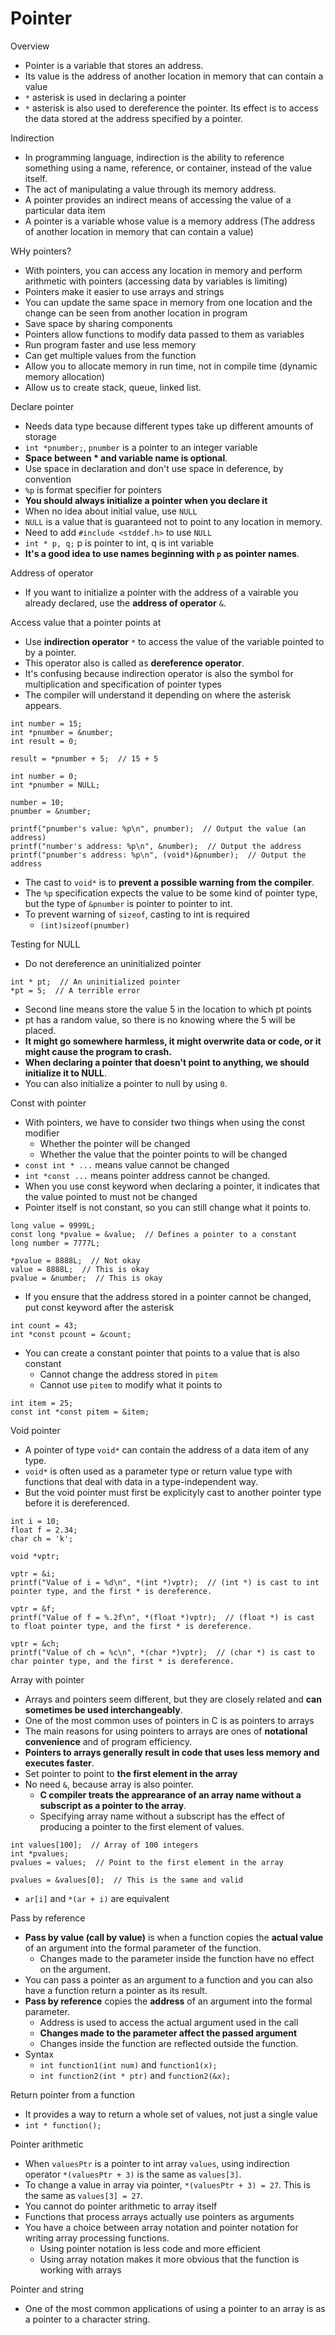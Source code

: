 # Pointer

Overview
- Pointer is a variable that stores an address.
- Its value is the address of another location in memory that can contain a value
- `*` asterisk is used in declaring a pointer
- `*` asterisk is also used to dereference the pointer. Its effect is to access the data stored at the address specified by a pointer.

Indirection
- In programming language, indirection is the ability to reference something using a name, reference, or container, instead of the value itself.
- The act of manipulating a value through its memory address.
- A pointer provides an indirect means of accessing the value of a particular data item
- A pointer is a variable whose value is a memory address (The address of another location in memory that can contain a value)

WHy pointers?
- With pointers, you can access any location in memory and perform arithmetic with pointers (accessing data by variables is limiting)
- Pointers make it easier to use arrays and strings
- You can update the same space in memory from one location and the change can be seen from another location in program
- Save space by sharing components
- Pointers allow functions to modify data passed to them as variables
- Run program faster and use less memory
- Can get multiple values from the function
- Allow you to allocate memory in run time, not in compile time (dynamic memory allocation)
- Allow us to create stack, queue, linked list.

Declare pointer
- Needs data type because different types take up different amounts of storage
- `int *pnumber;`, `pnumber` is a pointer to an integer variable
- **Space between * and variable name is optional**.
- Use space in declaration and don't use space in deference, by convention
- `%p` is format specifier for pointers
- **You should always initialize a pointer when you declare it**
- When no idea about initial value, use `NULL`
- `NULL` is a value that is guaranteed not to point to any location in memory.
- Need to add `#include <stddef.h>` to use `NULL`
- `int * p, q;` p is pointer to int, q is int variable
- **It's a good idea to use names beginning with `p` as pointer names**.

Address of operator
- If you want to initialize a pointer with the address of a vairable you already declared, use the **address of operator** `&`.

Access value that a pointer points at
- Use **indirection operator** `*` to access the value of the variable pointed to by a pointer.
- This operator also is called as **dereference operator**.
- It's confusing because indirection operator is also the symbol for multiplication and specification of pointer types
- The compiler will understand it depending on where the asterisk appears.

```
int number = 15;
int *pnumber = &number;
int result = 0;

result = *pnumber + 5;  // 15 + 5
```

```
int number = 0;
int *pnumber = NULL;

number = 10;
pnumber = &number;

printf("pnumber's value: %p\n", pnumber);  // Output the value (an address)
printf("number's address: %p\n", &number);  // Output the address
printf("pnumber's address: %p\n", (void*)&pnumber);  // Output the address
```

- The cast to `void*` is to **prevent a possible warning from the compiler**.
- The `%p` specification expects the value to be some kind of pointer type, but the type of `&pnumber` is pointer to pointer to int.
- To prevent warning of `sizeof`, casting to int is required
  - `(int)sizeof(pnumber)`

Testing for NULL
- Do not dereference an uninitialized pointer

```
int * pt;  // An uninitialized pointer
*pt = 5;  // A terrible error
```

- Second line means store the value 5 in the location to which pt points
- pt has a random value, so there is no knowing where the 5 will be placed.
- **It might go somewhere harmless, it might overwrite data or code, or it might cause the program to crash.**
- **When declaring a pointer that doesn't point to anything, we should initialize it to NULL**.
- You can also initialize a pointer to null by using `0`.

Const with pointer
- With pointers, we have to consider two things when using the const modifier
  - Whether the pointer will be changed
  - Whether the value that the pointer points to will be changed
- `const int * ...` means value cannot be changed
- `int *const ...` means pointer address cannot be changed.
- When you use const keyword when declaring a pointer, it indicates that the value pointed to must not be changed
- Pointer itself is not constant, so you can still change what it points to.
```
long value = 9999L;
const long *pvalue = &value;  // Defines a pointer to a constant
long number = 7777L;

*pvalue = 8888L;  // Not okay
value = 8888L;  // This is okay
pvalue = &number;  // This is okay
```
- If you ensure that the address stored in a pointer cannot be changed, put const keyword after the asterisk
```
int count = 43;
int *const pcount = &count;
```
- You can create a constant pointer that points to a value that is also constant
  - Cannot change the address stored in `pitem`
  - Cannot use `pitem` to modify what it points to
```
int item = 25;
const int *const pitem = &item;
```

Void pointer
- A pointer of type `void*` can contain the address of a data item of any type.
- `void*` is often used as a parameter type or return value type with functions that deal with data in a type-independent way.
- But the void pointer must first be explicityly cast to another pointer type before it is dereferenced.
```
int i = 10;
float f = 2.34;
char ch = 'k';

void *vptr;

vptr = &i;
printf("Value of i = %d\n", *(int *)vptr);  // (int *) is cast to int pointer type, and the first * is dereference.

vptr = &f;
printf("Value of f = %.2f\n", *(float *)vptr);  // (float *) is cast to float pointer type, and the first * is dereference.

vptr = &ch;
printf("Value of ch = %c\n", *(char *)vptr);  // (char *) is cast to char pointer type, and the first * is dereference.
```

Array with pointer
- Arrays and pointers seem different, but they are closely related and **can sometimes be used interchangeably**.
- One of the most common uses of pointers in C is as pointers to arrays
- The main reasons for using pointers to arrays are ones of **notational convenience** and of program efficiency.
- **Pointers to arrays generally result in code that uses less memory and executes faster**.
- Set pointer to point to **the first element in the array**
- No need `&`, because array is also pointer.
  - **C compiler treats the apprearance of an array name without a subscript as a pointer to the array**.
  - Specifying array name without a subscript has the effect of producing a pointer to the first element of values.
```
int values[100];  // Array of 100 integers
int *pvalues;
pvalues = values;  // Point to the first element in the array

pvalues = &values[0];  // This is the same and valid
```
- `ar[i]` and `*(ar + i)` are equivalent

Pass by reference
- **Pass by value (call by value)** is when a function copies the **actual value** of an argument into the formal parameter of the function.
  - Changes made to the parameter inside the function have no effect on the argument.
- You can pass a pointer as an argument to a function and you can also have a function return a pointer as its result.
- **Pass by reference** copies the **address** of an argument into the formal parameter.
  - Address is used to access the actual argument used in the call
  - **Changes made to the parameter affect the passed argument**
  - Changes inside the function are reflected outside the function.
- Syntax
  - `int function1(int num)` and `function1(x);`
  - `int function2(int * ptr)` and `function2(&x);`

Return pointer from a function
- It provides a way to return a whole set of values, not just a single value
- `int * function();`

Pointer arithmetic
- When `valuesPtr` is a pointer to int array `values`, using indirection operator `*(valuesPtr + 3)` is the same as `values[3]`.
- To change a value in array via pointer, `*(valuesPtr + 3) = 27`. This is the same as `values[3] = 27`.
- You cannot do pointer arithmetic to array itself
- Functions that process arrays actually use pointers as arguments
- You have a choice between array notation and pointer notation for writing array processing functions.
  - Using pointer notation is less code and more efficient
  - Using array notation makes it more obvious that the function is working with arrays

Pointer and string
- One of the most common applications of using a pointer to an array is as a pointer to a character string.

